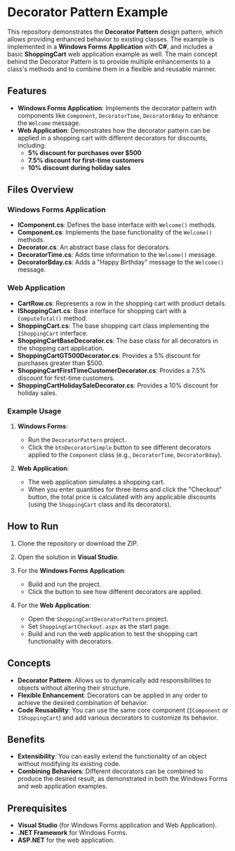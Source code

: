 

# Decorator Pattern Example

This repository demonstrates the **Decorator Pattern** design pattern, which allows providing enhanced behavior to existing classes. The example is implemented in a **Windows Forms Application** with **C#**, and includes a basic **ShoppingCart** web application example as well. The main concept behind the Decorator Pattern is to provide multiple enhancements to a class's methods and to combine them in a flexible and reusable manner.

## Features

- **Windows Forms Application**: Implements the decorator pattern with components like `Component`, `DecoratorTime`, `DecoratorBday` to enhance the `Welcome` message.
- **Web Application**: Demonstrates how the decorator pattern can be applied in a shopping cart with different decorators for discounts, including:
  - **5% discount for purchases over $500**
  - **7.5% discount for first-time customers**
  - **10% discount during holiday sales**

## Files Overview

### Windows Forms Application

- **IComponent.cs**: Defines the base interface with `Welcome()` methods.
- **Component.cs**: Implements the base functionality of the `Welcome()` methods.
- **Decorator.cs**: An abstract base class for decorators.
- **DecoratorTime.cs**: Adds time information to the `Welcome()` message.
- **DecoratorBday.cs**: Adds a "Happy Birthday" message to the `Welcome()` message.

### Web Application

- **CartRow.cs**: Represents a row in the shopping cart with product details.
- **IShoppingCart.cs**: Base interface for shopping cart with a `ComputeTotal()` method.
- **ShoppingCart.cs**: The base shopping cart class implementing the `IShoppingCart` interface.
- **ShoppingCartBaseDecorator.cs**: The base class for all decorators in the shopping cart application.
- **ShoppingCartGT500Decorator.cs**: Provides a 5% discount for purchases greater than $500.
- **ShoppingCartFirstTimeCustomerDecorator.cs**: Provides a 7.5% discount for first-time customers.
- **ShoppingCartHolidaySaleDecorator.cs**: Provides a 10% discount for holiday sales.

### Example Usage

1. **Windows Forms**:
   - Run the `DecoratorPattern` project.
   - Click the `btnDecoratorSimple` button to see different decorators applied to the `Component` class (e.g., `DecoratorTime`, `DecoratorBday`).
   
2. **Web Application**:
   - The web application simulates a shopping cart.
   - When you enter quantities for three items and click the "Checkout" button, the total price is calculated with any applicable discounts (using the `ShoppingCart` class and its decorators).

## How to Run

1. Clone the repository or download the ZIP.
2. Open the solution in **Visual Studio**.
3. For the **Windows Forms Application**:
   - Build and run the project.
   - Click the button to see how different decorators are applied.
   
4. For the **Web Application**:
   - Open the `ShoppingCartDecoratorPattern` project.
   - Set `ShoppingCartCheckout.aspx` as the start page.
   - Build and run the web application to test the shopping cart functionality with decorators.

## Concepts

- **Decorator Pattern**: Allows us to dynamically add responsibilities to objects without altering their structure.
- **Flexible Enhancement**: Decorators can be applied in any order to achieve the desired combination of behavior.
- **Code Reusability**: You can use the same core component (`IComponent` or `IShoppingCart`) and add various decorators to customize its behavior.

## Benefits

- **Extensibility**: You can easily extend the functionality of an object without modifying its existing code.
- **Combining Behaviors**: Different decorators can be combined to produce the desired result, as demonstrated in both the Windows Forms and web application examples.

## Prerequisites

- **Visual Studio** (for Windows Forms application and Web Application).
- **.NET Framework** for Windows Forms.
- **ASP.NET** for the web application.

